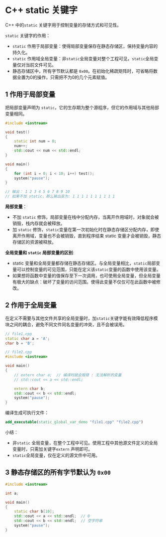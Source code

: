 # C++ static 关键字

C++ 中的`static` 关键字用于控制变量的存储方式和可见性。



`static` 关键字的作用：

* `static` 作用于局部变量：使得局部变量保存在静态存储区，保持变量内容的持久化。
* `static` 作用域全局变量：非`static`全局变量对整个工程可见，`static`全局变量仅对当前文件可见。
* 静态存储区中，所有字节默认都是 `0x00`。在初始化稀疏矩阵时，可省略将数据全置为0的操作，只需把不为0的几个元素赋值。



## 1 作用于局部变量

把局部变量声明为 `static`，它的生存期为整个源程序，但它的作用域与其他局部变量相同。

```c++
#include <iostream>

void test()
{
	static int num = 0;
	num++;
	std::cout << num << std::endl;
}

void main()
{
	for (int i = 0; i < 10; i++) test();
	system("pause");
}

// 输出： 1 2 3 4 5 6 7 8 9 10
// 如果不加 static，那么输出变为: 1 1 1 1 1 1 1 1 1 1
```



**局部变量**：

* 不加 `static` 修饰，局部变量在栈中分配内存，当离开作用域时，对象就会被销毁，栈内存就会被释放。
* 加 `static` 修饰，`static`变量在第一次初始化时在静态存储区分配内存，即使离开作用域，变量也不会被销毁，直到程序结束 static 变量才会被销毁，静态存储区的资源被释放。



**全局变量和 `static` 局部变量的区别**:

* static 变量和全局变量都存储在静态存储区。与全局变量相比，`static`局部变量可以控制变量的可见范围，只能在定义该`static`变量的函数中使用该变量。
* 如果想将函数中变量的值保存至下一次调用，也可使用全局变量，但全局变量有极大的缺点：破坏了变量的访问范围。使得此变量不仅仅可在此函数中被修改。



## 2 作用于全局变量

在定义不需要与其他文件共享的全局变量时，加`static`关键字能有效降低程序模块之间的耦合，避免不同文件同名变量的冲突，且不会被误用。

```c++
// file1.cpp
static char a = 'A';
char b = 'B';
```

```c++
// file2.cpp
#include <iostream>

void main()
{
	// extern char a;  // 编译时就会报错 : 无法解析的变量
	// std::cout << a << std::endl;  

	extern char b;
	std::cout << b << std::endl;
	system("pause");
}
```

编译生成可执行文件：

```cmake
add_executable(static_global_var_demo "file1.cpp" "file2.cpp")
```

小结：

* 非`static` 全局变量，在整个工程中可见。使用工程中其他源文件定义的全局变量时，只需加关键字`extern` 声明即可。
* `static`全局变量，仅在定义的源文件中可用。



## 3 静态存储区的所有字节默认为 `0x00`

```c++
#include <iostream>

int a;

void main()
{
	static char b[10];
	std::cout << a << std::endl;  // 0
	std::cout << b << std::endl;  // 空字符串
	system("pause");
}
```





